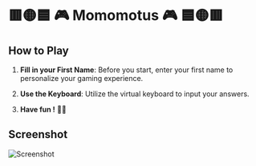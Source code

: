 # 🟥🟡🟦 🎮  Momomotus  🎮 🟦🟡🟥

## How to Play

1. **Fill in your First Name**: Before you start, enter your first name to personalize your gaming experience.

2. **Use the Keyboard**: Utilize the virtual keyboard to input your answers. 

3. **Have fun !** 🧠🎉


## Screenshot

![Screenshot](https://github.com/AnneGicquel/momomotus/assets/42805876/b051acb5-d7f7-4399-9149-4cf9a4030663)

